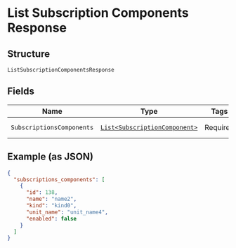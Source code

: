 
# List Subscription Components Response

## Structure

`ListSubscriptionComponentsResponse`

## Fields

| Name | Type | Tags | Description | Getter | Setter |
|  --- | --- | --- | --- | --- | --- |
| `SubscriptionsComponents` | [`List<SubscriptionComponent>`](../../doc/models/subscription-component.md) | Required | - | List<SubscriptionComponent> getSubscriptionsComponents() | setSubscriptionsComponents(List<SubscriptionComponent> subscriptionsComponents) |

## Example (as JSON)

```json
{
  "subscriptions_components": [
    {
      "id": 138,
      "name": "name2",
      "kind": "kind0",
      "unit_name": "unit_name4",
      "enabled": false
    }
  ]
}
```

